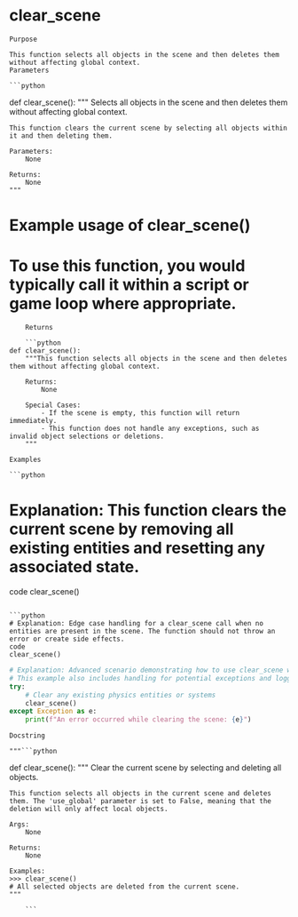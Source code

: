 # clear_scene

    Purpose

    This function selects all objects in the scene and then deletes them without affecting global context.
    Parameters

    ```python
def clear_scene():
    """
    Selects all objects in the scene and then deletes them without affecting global context.

    This function clears the current scene by selecting all objects within it and then deleting them.
    
    Parameters:
        None

    Returns:
        None
    """

# Example usage of clear_scene()
# To use this function, you would typically call it within a script or game loop where appropriate.
```
    Returns

    ```python
def clear_scene():
    """This function selects all objects in the scene and then deletes them without affecting global context.

    Returns:
        None

    Special Cases:
        - If the scene is empty, this function will return immediately.
        - This function does not handle any exceptions, such as invalid object selections or deletions.
    """
```
    Examples

    ```python
# Explanation: This function clears the current scene by removing all existing entities and resetting any associated state.
code
clear_scene()
```

```python
# Explanation: Edge case handling for a clear_scene call when no entities are present in the scene. The function should not throw an error or create side effects.
code
clear_scene()
```

```python
# Explanation: Advanced scenario demonstrating how to use clear_scene with a specific context, such as clearing a physics simulation scene before starting a new frame.
# This example also includes handling for potential exceptions and logging the action.
try:
    # Clear any existing physics entities or systems
    clear_scene()
except Exception as e:
    print(f"An error occurred while clearing the scene: {e}")
```
    Docstring

    """```python
def clear_scene():
    """
    Clear the current scene by selecting and deleting all objects.

    This function selects all objects in the current scene and deletes them. The 'use_global' parameter is set to False, meaning that the deletion will only affect local objects.

    Args:
        None

    Returns:
        None

    Examples:
    >>> clear_scene()
    # All selected objects are deleted from the current scene.
    """
```"""
    ```